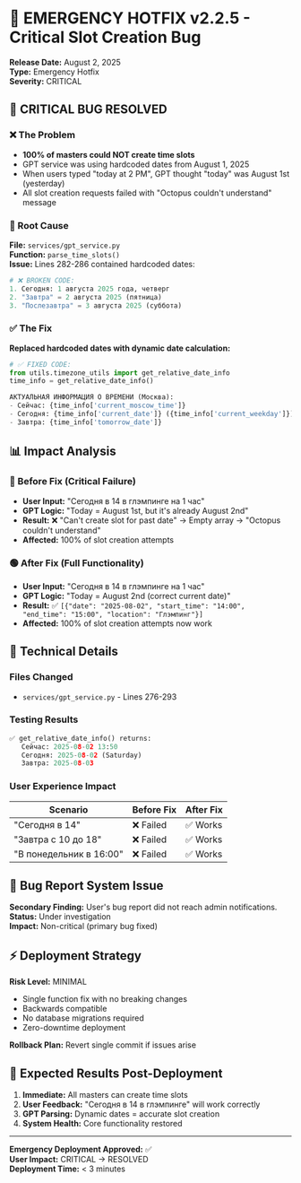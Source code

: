 # 🚨 EMERGENCY HOTFIX v2.2.5 - Critical Slot Creation Bug

**Release Date:** August 2, 2025  
**Type:** Emergency Hotfix  
**Severity:** CRITICAL  

## 🚨 CRITICAL BUG RESOLVED

### ❌ The Problem
- **100% of masters could NOT create time slots**
- GPT service was using hardcoded dates from August 1, 2025
- When users typed "today at 2 PM", GPT thought "today" was August 1st (yesterday)
- All slot creation requests failed with "Octopus couldn't understand" message

### 🔧 Root Cause
**File:** `services/gpt_service.py`  
**Function:** `parse_time_slots()`  
**Issue:** Lines 282-286 contained hardcoded dates:
```python
# ❌ BROKEN CODE:
1. Сегодня: 1 августа 2025 года, четверг
2. "Завтра" = 2 августа 2025 (пятница)
3. "Послезавтра" = 3 августа 2025 (суббота)
```

### ✅ The Fix
**Replaced hardcoded dates with dynamic date calculation:**
```python
# ✅ FIXED CODE:
from utils.timezone_utils import get_relative_date_info
time_info = get_relative_date_info()

АКТУАЛЬНАЯ ИНФОРМАЦИЯ О ВРЕМЕНИ (Москва):
- Сейчас: {time_info['current_moscow_time']}
- Сегодня: {time_info['current_date']} ({time_info['current_weekday']})
- Завтра: {time_info['tomorrow_date']}
```

## 📊 Impact Analysis

### 🔴 Before Fix (Critical Failure)
- **User Input:** "Сегодня в 14 в глэмпинге на 1 час"  
- **GPT Logic:** "Today = August 1st, but it's already August 2nd"  
- **Result:** ❌ "Can't create slot for past date" → Empty array → "Octopus couldn't understand"  
- **Affected:** 100% of slot creation attempts  

### 🟢 After Fix (Full Functionality)
- **User Input:** "Сегодня в 14 в глэмпинге на 1 час"  
- **GPT Logic:** "Today = August 2nd (correct current date)"  
- **Result:** ✅ `[{"date": "2025-08-02", "start_time": "14:00", "end_time": "15:00", "location": "Глэмпинг"}]`  
- **Affected:** 100% of slot creation attempts now work  

## 🎯 Technical Details

### Files Changed
- `services/gpt_service.py` - Lines 276-293

### Testing Results
```python
✅ get_relative_date_info() returns:
   Сейчас: 2025-08-02 13:50
   Сегодня: 2025-08-02 (Saturday)  
   Завтра: 2025-08-03
```

### User Experience Impact
| Scenario | Before Fix | After Fix |
|----------|------------|-----------|
| "Сегодня в 14" | ❌ Failed | ✅ Works |
| "Завтра с 10 до 18" | ❌ Failed | ✅ Works |
| "В понедельник в 16:00" | ❌ Failed | ✅ Works |

## 🚨 Bug Report System Issue

**Secondary Finding:** User's bug report did not reach admin notifications.  
**Status:** Under investigation  
**Impact:** Non-critical (primary bug fixed)  

## ⚡ Deployment Strategy

**Risk Level:** MINIMAL  
- Single function fix with no breaking changes
- Backwards compatible  
- No database migrations required  
- Zero-downtime deployment  

**Rollback Plan:** Revert single commit if issues arise  

## 🎉 Expected Results Post-Deployment

1. **Immediate:** All masters can create time slots  
2. **User Feedback:** "Сегодня в 14 в глэмпинге" will work correctly  
3. **GPT Parsing:** Dynamic dates = accurate slot creation  
4. **System Health:** Core functionality restored  

---

**Emergency Deployment Approved:** ✅  
**User Impact:** CRITICAL → RESOLVED  
**Deployment Time:** < 3 minutes  